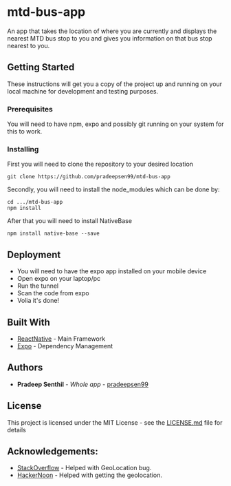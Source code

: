 # mtd-bus-app

An app that takes the location of where you are currently and displays the nearest MTD bus stop to you and gives you information on that bus stop nearest to you.

## Getting Started

These instructions will get you a copy of the project up and running on your local machine for development and testing purposes. 

### Prerequisites

You will need to have npm, expo and possibly git running on your system for this to work.

### Installing

First you will need to clone the repository to your desired location

```
git clone https://github.com/pradeepsen99/mtd-bus-app
```

Secondly, you will need to install the node_modules which can be done by:

```
cd .../mtd-bus-app
npm install
```

After that you will need to install NativeBase
```
npm install native-base --save
```

## Deployment

- You will need to have the expo app installed on your mobile device
- Open expo on your laptop/pc
- Run the tunnel
- Scan the code from expo 
- Volia it's done!

## Built With

* [ReactNative](https://github.com/facebook/react-native) - Main Framework
* [Expo](https://docs.expo.io/versions/latest/index.html) - Dependency Management

## Authors

* **Pradeep Senthil** - *Whole app* - [pradeepsen99](https://github.com/pradeepsen99)

## License

This project is licensed under the MIT License - see the [LICENSE.md](LICENSE.md) file for details

## Acknowledgements:
- [StackOverflow](https://stackoverflow.com/questions/48198341/react-native-geolocation-variables-unacessable) - Helped with GeoLocation bug.
- [HackerNoon](https://hackernoon.com/react-native-basics-geolocation-adf3c0d10112) - Helped with getting the geolocation.